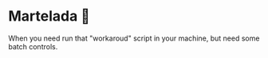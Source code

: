 # Martelada 🔨

When you need run that "workaroud" script in your machine, but need some batch controls.
